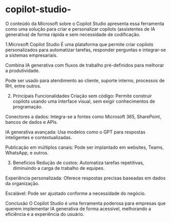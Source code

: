# copilot-studio-
O conteúdo da Microsoft sobre o Copilot Studio apresenta essa ferramenta como uma solução para criar e personalizar copilots (assistentes de IA generativa) de forma rápida e sem necessidade de codificação. 

1.Microsoft Copilot Studio
É uma plataforma que permite criar copilots personalizados para automatizar tarefas, responder perguntas e integrar-se a sistemas empresariais.

Combina IA generativa com fluxos de trabalho pré-definidos para melhorar a produtividade.

Pode ser usado para atendimento ao cliente, suporte interno, processos de RH, entre outros.

2. Principais Funcionalidades
Criação sem código: Permite construir copilots usando uma interface visual, sem exigir conhecimentos de programação.

Conectores a dados: Integra-se a fontes como Microsoft 365, SharePoint, bancos de dados e APIs.

IA generativa avançada: Usa modelos como o GPT para respostas inteligentes e contextualizadas.

Publicação em múltiplos canais: Pode ser implantado em websites, Teams, WhatsApp, e outros.


3. Benefícios
Redução de custos: Automatiza tarefas repetitivas, diminuindo a carga de trabalho de equipes.

Experiência personalizada: Oferece respostas precisas baseadas em dados da organização.

Escalável: Pode ser ajustado conforme a necessidade do negócio.

Conclusão
O Copilot Studio é uma ferramenta poderosa para empresas que querem implementar IA generativa de forma acessível, melhorando a eficiência e a experiência do usuário.
